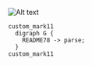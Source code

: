 ![Alt text](https://g.gravizo.com/source/custom_mark11?https%3A%2F%2Fraw.githubusercontent.com%2Fniklasskoldmark%2Fgravizo%2Fmaster%2FREADME7.md)


```
custom_mark11
  digraph G {
    README78 -> parse;
  }
custom_mark11
```
